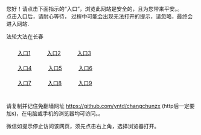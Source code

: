 您好！请点击下面指示的“入口”，浏览此网站是安全的，且为您带来平安。。 <br/>
点击入口后，请耐心等待， 过程中可能会出现无法打开的提示，请忽略，最终会进入网站. </br>

法轮大法在长春<br/>
<div style="padding:10px"><a style="margin:20px" target="_blank" href="https://d3ei0mcf1ticsj.cloudfront.net/2Qpsp?hphxbqz" id="ccLink1" rel="nofollow">入口1</a> <a target="_blank" style="margin:20px" href="https://d2c5gnj4edtc73.cloudfront.net/2Qpsp?rivmvaqy" id="ccLink2" rel="nofollow">入口2</a> <a style="margin:20px" target="_blank" href="https://d3emn8vt9gckbz.cloudfront.net/2Qpsp?olgpwhep" id="ccLink3" rel="nofollow">入口3</a></div>

<div style="padding:10px" ><a style="margin:20px" target="_blank" href="https://d3ei0mcf1ticsj.cloudfront.net/2Qpsp?hphxbqz" id="ccLink4" rel="nofollow">入口4</a> <a style="margin:20px" href="https://d2c5gnj4edtc73.cloudfront.net/2Qpsp?rivmvaqy" target="_blank" id="ccLink5" rel="nofollow">入口5</a> <a style="margin:20px" href="https://d3emn8vt9gckbz.cloudfront.net/2Qpsp?olgpwhep" target="_blank" id="ccLink6" rel="nofollow">入口6</a></div>

<div style="padding:10px"><a style="margin:20px" target="_blank" href="https://d3ei0mcf1ticsj.cloudfront.net/2Qpsp?hphxbqz" id="ccLink7" rel="nofollow">入口7</a> <a style="margin:20px" href="https://d2c5gnj4edtc73.cloudfront.net/2Qpsp?rivmvaqy" target="_blank" id="ccLink8" rel="nofollow">入口8</a> <a style="margin:20px" target="_blank" href="https://d3emn8vt9gckbz.cloudfront.net/2Qpsp?olgpwhep" id="ccLink9" rel="nofollow">入口9</a></div>

<br/>



请复制并记住免翻墙网址 https://github.com/yntd/changchunzx (http后一定要加s)，在电脑或手机的浏览器均可访问。。<br/>

微信如提示停止访问该网页，须先点击右上角，选择浏览器打开。
